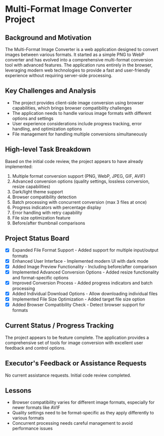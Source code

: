 # Multi-Format Image Converter Project

## Background and Motivation
The Multi-Format Image Converter is a web application designed to convert images between various formats. It started as a simple PNG to WebP converter and has evolved into a comprehensive multi-format conversion tool with advanced features. The application runs entirely in the browser, leveraging modern web technologies to provide a fast and user-friendly experience without requiring server-side processing.

## Key Challenges and Analysis
- The project provides client-side image conversion using browser capabilities, which brings browser compatibility challenges
- The application needs to handle various image formats with different options and settings
- User experience considerations include progress tracking, error handling, and optimization options
- File management for handling multiple conversions simultaneously

## High-level Task Breakdown
Based on the initial code review, the project appears to have already implemented:
1. Multiple format conversion support (PNG, WebP, JPEG, GIF, AVIF)
2. Advanced conversion options (quality settings, lossless conversion, resize capabilities)
3. Dark/light theme support
4. Browser compatibility detection
5. Batch processing with concurrent conversion (max 3 files at once)
6. Progress indicators with percentage display
7. Error handling with retry capability
8. File size optimization feature
9. Before/after thumbnail comparisons

## Project Status Board
- [x] Expanded File Format Support - Added support for multiple input/output formats
- [x] Enhanced User Interface - Implemented modern UI with dark mode
- [x] Added Image Preview Functionality - Including before/after comparison
- [x] Implemented Advanced Conversion Options - Added resize functionality and format-specific options
- [x] Improved Conversion Process - Added progress indicators and batch processing
- [x] Added Individual Download Options - Allow downloading individual files 
- [x] Implemented File Size Optimization - Added target file size option
- [x] Added Browser Compatibility Check - Detect browser support for formats

## Current Status / Progress Tracking
The project appears to be feature complete. The application provides a comprehensive set of tools for image conversion with excellent user feedback and control options.

## Executor's Feedback or Assistance Requests
No current assistance requests. Initial code review completed.

## Lessons
- Browser compatibility varies for different image formats, especially for newer formats like AVIF
- Quality settings need to be format-specific as they apply differently to various formats
- Concurrent processing needs careful management to avoid performance issues 